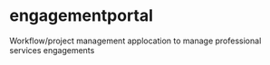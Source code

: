 # engagementportal
Workflow/project management applocation to manage professional services engagements
